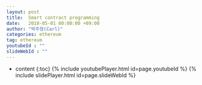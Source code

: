 ```yaml
---
layout: post
title:  Smart contract programming
date:   2018-05-01 00:00:00 +09:00
author: "박주형(Carl)"
categories: ethereum
tag: ethereum
youtubeId : ""
slideWebId : ""
---
```

* content
{:toc}
{% include youtubePlayer.html id=page.youtubeId %}
{% include slidePlayer.html id=page.slideWebId %}

